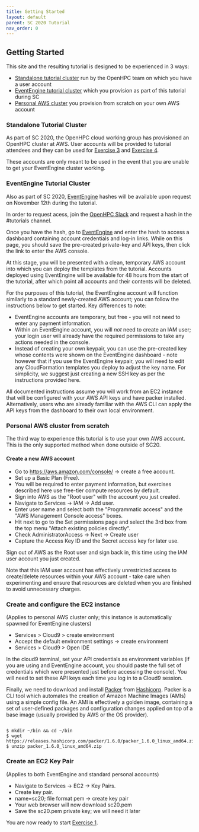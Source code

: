 ```yaml
---
title: Getting Started 
layout: default
parent: SC 2020 Tutorial
nav_order: 0
---
```


## Getting Started


This site and the resulting tutorial is designed to be experienced in 3 ways:
* [Standalone tutorial cluster](#standalone-tutorial-cluster) run by the OpenHPC team on which you have a user account
* [EventEngine tutorial cluster](#eventengine-tutorial-cluster) which you provision as part of this tutorial during SC
* [Personal AWS cluster](#personal-aws-cluster-from-scratch) you provision from scratch on your own AWS account

### Standalone Tutorial Cluster

As part of SC 2020, the OpenHPC cloud working group has provisioned an OpenHPC cluster at AWS. 
User accounts will be provided to tutorial attendees and they can be used for [Exercise 3](exercise3.html) and [Exercise 4](exercise4.html).

These accounts are only meant to be used in the event that you are unable to get your EventEngine cluster working. 

### EventEngine Tutorial Cluster

Also as part of SC 2020,
[EventEngine](https://dashboard.eventengine.run/login) hashes will be available
upon request on November 12th during the tutorial.

In order to request acess, join the [OpenHPC
Slack](https://join.slack.com/t/openhpc/shared_invite/enQtODAyNTgyMTUyNDUwLWIyMjc5MmJlMjJlY2ExNzYyYzcyN2M3OTkyMTcwOWI4YzlkMmEyMzIzODZhYzIxYzIwZDE2NWEyNmMzNzVhMTY)
and request a hash in the #tutorials channel.

Once you have the hash, go to [EventEngine](https://dashboard.eventengine.run/login) and enter the hash to access a dashboard containing 
account credentials and log-in links. While on this page, you should save the pre-created private-key and API keys, then click the link 
to enter the AWS console.

At this stage, you will be presented with a clean, temporary AWS account into which you can deploy the templates from the tutorial. 
Accounts deployed using EventEngine will be available for 48 hours from the start of the tutorial, after which point all accounts 
and their contents will be deleted.

For the purposes of this tutorial, the EventEngine account will function similarly to a standard newly-created AWS account; 
you can follow the instructions below to get started. Key differences to note:

* EventEngine accounts are temporary, but free - you will not need to enter any payment information.
* Within an EventEngine account, you will *not* need to create an IAM user; 
your login user will already have the required permissions to take any actions needed in the console.
* Instead of creating your own keypair, you can use the pre-created key whose contents were shown on the EventEngine dashboard - note however that if you use the EventEngine keypair, you will need to edit any CloudFormation templates you deploy to adjust the key name. For simplicity, we suggest just creating a new SSH key as per the instructions provided here.

All documented instructions assume you will work from an EC2 instance that will be configured with your AWS API keys and have packer installed.
Alternatively, users who are already familiar with the AWS CLI can apply the API keys from the dashboard to their own local environment.

### Personal AWS cluster from scratch

The third way to experience this tutorial is to use your own AWS account. This is the only supported method when done outside of SC20.

#### Create a new AWS account

* Go to https://aws.amazon.com/console/ -> create a free account.
* Set up a Basic Plan (Free).
* You will be required to enter payment information, but exercises described here use free-tier compute resources by default.
* Sign into AWS as the "Root user" with the account you just created.
* Navigate to Services -> IAM -> Add user.
* Enter user name and select both the "Programmatic access" and the "AWS Management Console access" boxes.
* Hit next to go to the Set permissions page and select the 3rd box from the top menu "Attach existing policies directly".
* Check AdministratorAccess -> Next -> Create user
* Capture the Access Key ID and the Secret access key for later use.

Sign out of AWS as the Root user and sign back in, this time using the IAM user account you just created.

Note that this IAM user account has effectively unrestricted access to create/delete resources within your AWS account - take care when experimenting and ensure that resources are deleted when you are finished to avoid unnecessary charges.


### Create and configure the EC2 instance

(Applies to personal AWS cluster only; this instance is automatically spawned for EventEngine clusters)

* Services > Cloud9 > create environment
* Accept the default environment settings -> create environment
* Services > Cloud9 > Open IDE

In the cloud9 terminal, set your API credentials as environment variables (if you are using and EventEngine account, you should paste the full set of credentials which were presented just before accessing the console). You will need to set these API keys each time you log in to a Cloud9 session.

Finally, we need to download and install [Packer](https://www.packer.io/) from [Hashicorp](https://www.hashicorp.com/). Packer is a CLI tool which automates the creation of Amazon Machine Images (AMIs) using a simple config file. An AMI is effectively a golden image, containing a set of user-defined packages and configuration changes applied on top of a base image (usually provided by AWS or the OS provider).

~~~

$ mkdir ~/bin && cd ~/bin
$ wget https://releases.hashicorp.com/packer/1.6.0/packer_1.6.0_linux_amd64.zip 
$ unzip packer_1.6.0_linux_amd64.zip

~~~


### Create an EC2 Key Pair

(Applies to both EventEngine and standard personal accounts)

* Navigate to Services -> EC2 -> Key Pairs.
* Create key pair.
* name=sc20; file format pem -> create key pair
* Your web browser will now download sc20.pem
* Save the sc20.pem private key; we will need it later


You are now ready to start [Exercise 1](exercise1.html).
